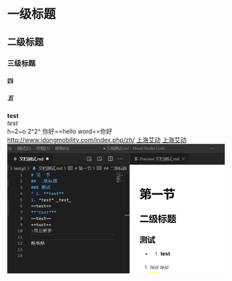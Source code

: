 # 一级标题

## 二级标题

### 三级标题

#### 四

##### 五

**test**  
_test_  
h~2~o
2^2^
你好==hello word==你好
<http://www.idongmobility.com/index.php/zh/>
[上海艾动](http://www.idongmobility.com/index.php/zh/)
[上海艾动](http://www.idongmobility.com/index.php/zh/ '上海艾动科技')
![截图](./images/01.png)
